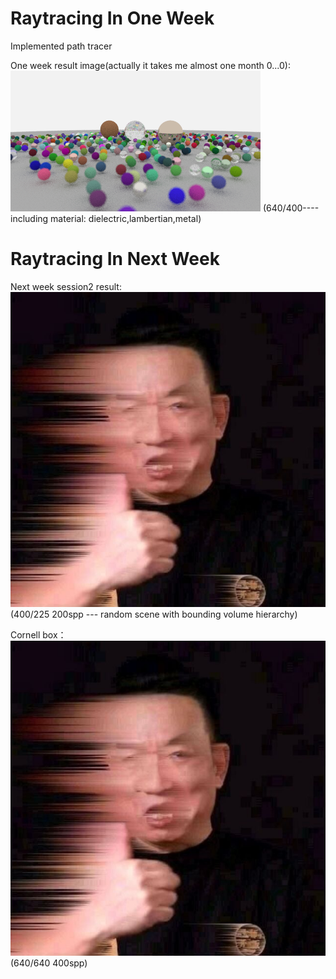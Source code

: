 # Raytracing In One Week
Implemented path tracer

One week result image(actually it takes me almost one month 0...0):
![img](images/random.png)
(640/400----including material: dielectric,lambertian,metal)

# Raytracing In Next Week  
Next week session2 result:  
![img](images/shaoji.jpg)  
(400/225 200spp --- random scene with bounding volume hierarchy)

Cornell box：  
![img](images/shaoji.jpg)   
(640/640 400spp)  
